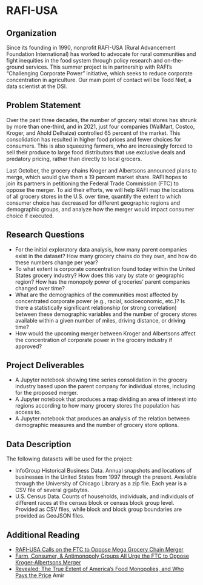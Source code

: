 # RAFI-USA

## Organization
Since its founding in 1990, nonprofit RAFI-USA (Rural Advancement Foundation International) has worked to advocate for rural communities and fight inequities in the food system through policy research and on-the-ground services. This summer project is in partnership with RAFI’s “Challenging Corporate Power” initiative, which seeks to reduce corporate concentration in agriculture.  Our main point of contact will be Todd Nief, a data scientist at the DSI.

## Problem Statement
Over the past three decades, the number of grocery retail stores has shrunk by more than one-third, and in 2021, just four companies (WalMart, Costco, Kroger, and Ahold Delhaize) controlled 65 percent of the market. This consolidation has resulted in higher food prices and fewer choices for consumers. This is also squeezing farmers, who are increasingly forced to sell their produce to large food distributors that use exclusive deals and predatory pricing, rather than directly to local grocers.

Last October, the grocery chains Kroger and Albertsons announced plans to merge, which would give them a 19 percent market share. RAFI hopes to join its partners in petitioning the Federal Trade Commission (FTC) to oppose the merger. To aid their efforts, we will help RAFI map the locations of all grocery stores in the U.S. over time, quantify the extent to which consumer choice has decreased for different geographic regions and demographic groups, and analyze how the merger would impact consumer choice if executed.

## Research Questions
- For the initial exploratory data analysis, how many parent companies exist in the dataset? How many grocery chains do they own, and how do these numbers change per year?
- To what extent is corporate concentration found today within the United States grocery industry? How does this vary by state or geographic region? How has the monopoly power of groceries’ parent companies changed over time?
- What are the demographics of the communities most affected by concentrated corporate power (e.g., racial, socioeconomic, etc.)? Is there a statistically significant relationship (or strong correlation) between these demographic variables and the number of grocery stores available within a given number of miles, driving distance, or driving time?
- How would the upcoming merger between Kroger and Albertsons affect the concentration of corporate power in the grocery industry if approved?

## Project Deliverables
- A Jupyter notebook showing time series consolidation in the grocery industry based upon the parent company for individual stores, including for the proposed merger.
- A Jupyter notebook that produces a map dividing an area of interest into regions according to how many grocery stores the population has access to.
- A Jupyter notebook that produces an analysis of the relation between demographic measures and the number of grocery store options.

## Data Description
The following datasets will be used for the project:
- InfoGroup Historical Business Data. Annual snapshots and locations of businesses in the United States from 1997 through the present. Available through the University of Chicago Library as a zip file. Each year is a CSV file of several gigabytes.
- U.S. Census Data. Counts of households, individuals, and individuals of different races at the census block or census block group level. Provided as CSV files, while block and block group boundaries are provided as GeoJSON files.

## Additional Reading
- [RAFI-USA Calls on the FTC to Oppose Mega Grocery Chain Merger](https://www.rafiusa.org/blog/rafi-usa-opposse-mega-grocery-chain-merger/)
- [Farm, Consumer, & Antimonopoly Groups All Urge the FTC to Oppose Kroger-Albertsons Merger](https://www.openmarketsinstitute.org/publications/farm-consumer-antimonopoly-groups-all-urge-the-ftc-to-oppose-kroger-albertsons-merger)
- [Revealed: The True Extent of America’s Food Monopolies, and Who Pays the Price](https://www.theguardian.com/environment/ng-interactive/2021/jul/14/food-monopoly-meals-profits-data-investigation)
Amir 